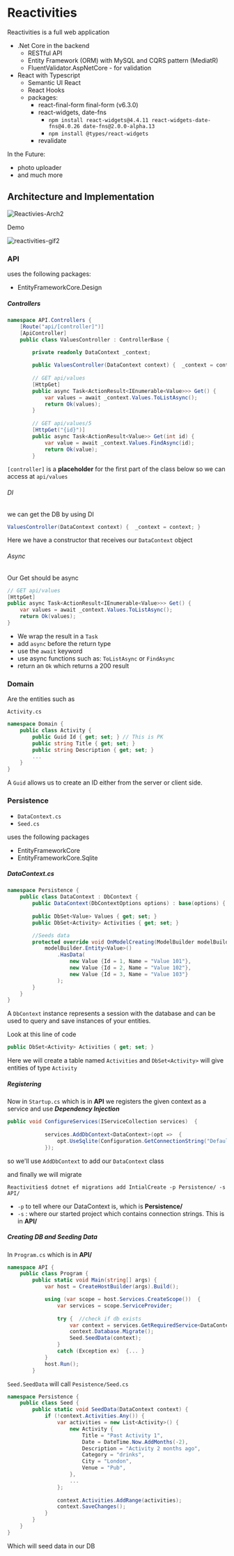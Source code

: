 # Reactivities

Reactivities is a full web application 

* .Net Core in the backend
  *  RESTful API
  *  Entity Framework (ORM) with MySQL and CQRS pattern (MediatR)
  *  FluentValidator.AspNetCore - for validation
* React with Typescript
  * Semantic UI React
  * React Hooks
  * packages:
    * react-final-form final-form (v6.3.0)
    * react-widgets, date-fns
      * `npm install react-widgets@4.4.11 react-widgets-date-fns@4.0.26 date-fns@2.0.0-alpha.13`
      * `npm install @types/react-widgets`
    * revalidate



In the Future:

* photo uploader
* and much more



## Architecture and Implementation

<img src="https://i.ibb.co/QcWmGBN/Reactivies-Arch2.png" alt="Reactivies-Arch2" border="0">

Demo

<img src="https://i.ibb.co/HVQ0n1h/reactivities-gif2.gif" alt="reactivities-gif2" border="0">

### API

uses the following packages:

* EntityFrameworkCore.Design

##### Controllers

```csharp
namespace API.Controllers {
    [Route("api/[controller]")]
    [ApiController]
    public class ValuesController : ControllerBase {
        
        private readonly DataContext _context;

        public ValuesController(DataContext context) {  _context = context; }
        
        // GET api/values
        [HttpGet]
        public async Task<ActionResult<IEnumerable<Value>>> Get() {
            var values = await _context.Values.ToListAsync();
            return Ok(values);
        }
        
        // GET api/values/5
        [HttpGet("{id}")]
        public async Task<ActionResult<Value>> Get(int id) {
            var value = await _context.Values.FindAsync(id);
            return Ok(value);
        }
```

`[controller]` is a **placeholder** for the first part of the class below so we can access at `api/values`

###### DI

we can get the DB by using DI

```csharp
ValuesController(DataContext context) {  _context = context; }
```

Here we have a constructor that receives our `DataContext` object



###### Async

Our Get should be async

```csharp
// GET api/values
[HttpGet]
public async Task<ActionResult<IEnumerable<Value>>> Get() {
    var values = await _context.Values.ToListAsync();
	return Ok(values);
}
```

* We wrap the result in a `Task` 
* add `async` before the return type
* use the `await` keyword
* use async functions such as: `ToListAsync` or `FindAsync`
* return an `Ok` which returns a 200 result



### Domain

Are the entities such as

`Activity.cs`

```csharp
namespace Domain {
    public class Activity {
        public Guid Id { get; set; } // This is PK 
        public string Title { get; set; }
        public string Description { get; set; }
        ...
    }
}
```

A `Guid` allows us to create an ID either from the server or client side.



### Persistence

* `DataContext.cs`  
* `Seed.cs`

uses the following packages

* EntityFrameworkCore
* EntityFrameworkCore.Sqlite



##### DataContext.cs

```csharp
namespace Persistence {
    public class DataContext : DbContext {
        public DataContext(DbContextOptions options) : base(options) { }
        
        public DbSet<Value> Values { get; set; }
        public DbSet<Activity> Activities { get; set; }

        //Seeds data
        protected override void OnModelCreating(ModelBuilder modelBuilder)  {
            modelBuilder.Entity<Value>()
                .HasData(
                    new Value {Id = 1, Name = "Value 101"},
                    new Value {Id = 2, Name = "Value 102"},
                    new Value {Id = 3, Name = "Value 103"}
                );
        }
    }
}
```

A `DbContext` instance represents a session with the database and can be used to query and save instances of your entities.

Look at this line of code

```csharp
public DbSet<Activity> Activities { get; set; }
```

Here we will create a table named `Activities` and `DbSet<Activity>` will give entities of type `Activity`

##### Registering

Now in `Startup.cs` which is in **API** we registers the given context as a service and use ***Dependency Injection***

```csharp
public void ConfigureServices(IServiceCollection services)  {
    
            services.AddDbContext<DataContext>(opt =>  {
                opt.UseSqlite(Configuration.GetConnectionString("DefaultConnection"));
            });
```

so we'll use `AddDbContext` to add our `DataContext` class

and finally we will migrate

```
Reactivities$ dotnet ef migrations add IntialCreate -p Persistence/ -s API/
```

* `-p`  to tell where our DataContext is, which is **Persistence/**
* `-s` : where our started project which contains connection strings. This is in **API/**





##### Creating DB and Seeding Data

In `Program.cs` which is in **API/**

```csharp
namespace API {
    public class Program {
        public static void Main(string[] args) {
            var host = CreateHostBuilder(args).Build();

            using (var scope = host.Services.CreateScope())  {
                var services = scope.ServiceProvider;
                
                try {  //check if db exists
                    var context = services.GetRequiredService<DataContext>();
                    context.Database.Migrate();
                    Seed.SeedData(context);
                }
                catch (Exception ex)  {... }
            }
            host.Run();
        }
```

`Seed.SeedData` will call `Pesistence/Seed.cs`

```csharp
namespace Persistence {
    public class Seed {
        public static void SeedData(DataContext context) {
            if (!context.Activities.Any()) {
                var activities = new List<Activity>() {
                    new Activity {
                        Title = "Past Activity 1",
                        Date = DateTime.Now.AddMonths(-2),
                        Description = "Activity 2 months ago",
                        Category = "drinks",
                        City = "London",
                        Venue = "Pub",
                    },
                    ...
                };
                
                context.Activities.AddRange(activities);
                context.SaveChanges();
            }
        }
    }
}
```

Which will seed data in our DB
